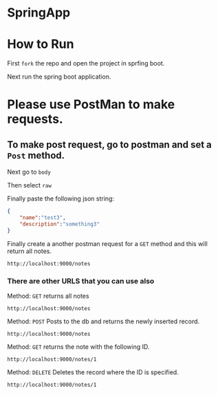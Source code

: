 # SpringApp


# How to Run

First `fork` the repo and open the project in sprfing boot.

Next run the spring boot application.

# Please use PostMan to make requests.

## To make post request, go to postman and set a `Post` method.
Next go to `body`

Then select `raw`

Finally paste the following json string:

```json
{
    "name":"test3",
    "description":"something3"
}
```

Finally create a another postman request for a `GET` method and this will return all notes.

```url
http://localhost:9000/notes
```

### There are other URLS that you can use also

Method: `GET`
returns all notes

```url
http://localhost:9000/notes
```

Method: `POST`
Posts to the db and returns the newly inserted record.

```url
http://localhost:9000/notes
```

Method: `GET`
returns the note with the following ID.

```url
http://localhost:9000/notes/1
```

Method: `DELETE`
Deletes the record where the ID is specified.

```url
http://localhost:9000/notes/1
```
